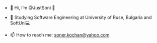 - 👋 Hi, I’m @JustSoni 👀 
- 🏫 Studying Software Engineering at University of Ruse, Bulgaria
     and SoftUni💻

- 📫 How to reach me: soner.kochan@yahoo.com

<!---
JustSoni/JustSoni is a ✨ special ✨ repository because its `README.md` (this file) appears on your GitHub profile.
You can click the Preview link to take a look at your changes.
--->
